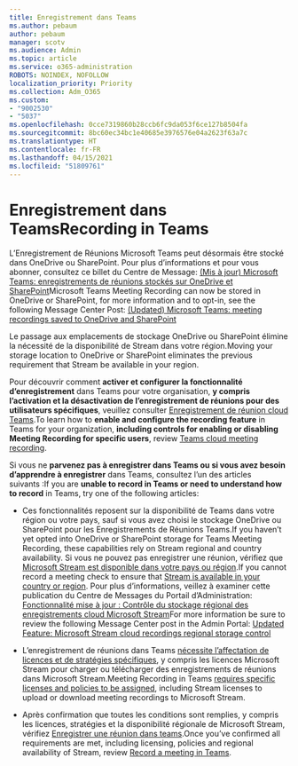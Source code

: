 ```yaml
---
title: Enregistrement dans Teams
ms.author: pebaum
author: pebaum
manager: scotv
ms.audience: Admin
ms.topic: article
ms.service: o365-administration
ROBOTS: NOINDEX, NOFOLLOW
localization_priority: Priority
ms.collection: Adm_O365
ms.custom:
- "9002530"
- "5037"
ms.openlocfilehash: 0cce7319860b28ccb6fc9da053f6ce127b8504fa
ms.sourcegitcommit: 8bc60ec34bc1e40685e3976576e04a2623f63a7c
ms.translationtype: HT
ms.contentlocale: fr-FR
ms.lasthandoff: 04/15/2021
ms.locfileid: "51809761"
---
```

# <a name="recording-in-teams"></a><span data-ttu-id="dcfc0-102">Enregistrement dans Teams</span><span class="sxs-lookup"><span data-stu-id="dcfc0-102">Recording in Teams</span></span>

<span data-ttu-id="dcfc0-103">L’Enregistrement de Réunions Microsoft Teams peut désormais être stocké dans OneDrive ou SharePoint. Pour plus d’informations et pour vous abonner, consultez ce billet du Centre de Message: [(Mis à jour) Microsoft Teams: enregistrements de réunions stockés sur OneDrive et SharePoint](https://portal.microsoft.com/Adminportal/Home?ref=MessageCenter&id=MC222640)</span><span class="sxs-lookup"><span data-stu-id="dcfc0-103">Microsoft Teams Meeting Recording can now be stored in OneDrive or SharePoint, for more information and to opt-in, see the following Message Center Post: [(Updated) Microsoft Teams: meeting recordings saved to OneDrive and SharePoint](https://portal.microsoft.com/Adminportal/Home?ref=MessageCenter&id=MC222640)</span></span>

<span data-ttu-id="dcfc0-104">Le passage aux emplacements de stockage OneDrive ou SharePoint élimine la nécessité de la disponibilité de Stream dans votre région.</span><span class="sxs-lookup"><span data-stu-id="dcfc0-104">Moving your storage location to OneDrive or SharePoint eliminates the previous requirement that Stream be available in your region.</span></span>

<span data-ttu-id="dcfc0-105">Pour découvrir comment **activer et configurer la fonctionnalité d’enregistrement** dans Teams pour votre organisation, **y compris l’activation et la désactivation de l’enregistrement de réunions pour des utilisateurs spécifiques**, veuillez consulter [Enregistrement de réunion cloud Teams](https://docs.microsoft.com/microsoftteams/cloud-recording).</span><span class="sxs-lookup"><span data-stu-id="dcfc0-105">To learn how to **enable and configure the recording feature** in Teams for your organization, **including controls for enabling or disabling Meeting Recording for specific users**, review [Teams cloud meeting recording](https://docs.microsoft.com/microsoftteams/cloud-recording).</span></span>

<span data-ttu-id="dcfc0-106">Si vous ne **parvenez pas à enregistrer dans Teams ou si vous avez besoin d’apprendre à enregistrer** dans Teams, consultez l’un des articles suivants :</span><span class="sxs-lookup"><span data-stu-id="dcfc0-106">If you are **unable to record in Teams or need to understand how to record** in Teams, try one of the following articles:</span></span>

- <span data-ttu-id="dcfc0-107">Ces fonctionnalités reposent sur la disponibilité de Teams dans votre région ou votre pays, sauf si vous avez choisi le stockage OneDrive ou SharePoint pour les Enregistrements de Réunions Teams.</span><span class="sxs-lookup"><span data-stu-id="dcfc0-107">If you haven’t yet opted into OneDrive or SharePoint storage for Teams Meeting Recording, these capabilities rely on Stream regional and country availability.</span></span> <span data-ttu-id="dcfc0-108">Si vous ne pouvez pas enregistrer une réunion, vérifiez que [Microsoft Stream est disponible dans votre pays ou région](https://docs.microsoft.com/stream/faq#which-regions-does-microsoft-stream-host-my-data-in).</span><span class="sxs-lookup"><span data-stu-id="dcfc0-108">If you cannot record a meeting check to ensure that [Stream is available in your country or region](https://docs.microsoft.com/stream/faq#which-regions-does-microsoft-stream-host-my-data-in).</span></span> <span data-ttu-id="dcfc0-109">Pour plus d’informations, veillez à examiner cette publication du Centre de Messages du Portail d’Administration: [Fonctionnalité mise à jour : Contrôle du stockage régional des enregistrements cloud Microsoft Stream](https://admin.microsoft.com/AdminPortal/Home#/MessageCenter?id=MC214327)</span><span class="sxs-lookup"><span data-stu-id="dcfc0-109">For more information be sure to review the following Message Center post in the Admin Portal: [Updated Feature: Microsoft Stream cloud recordings regional storage control](https://admin.microsoft.com/AdminPortal/Home#/MessageCenter?id=MC214327)</span></span>

- <span data-ttu-id="dcfc0-110">L’enregistrement de réunions dans Teams [nécessite l’affectation de licences et de stratégies spécifiques](https://docs.microsoft.com/microsoftteams/cloud-recording#prerequisites-for-teams-cloud-meeting-recording), y compris les licences Microsoft Stream pour charger ou télécharger des enregistrements de réunions dans Microsoft Stream.</span><span class="sxs-lookup"><span data-stu-id="dcfc0-110">Meeting Recording in Teams [requires specific licenses and policies to be assigned](https://docs.microsoft.com/microsoftteams/cloud-recording#prerequisites-for-teams-cloud-meeting-recording), including Stream licenses to upload or download meeting recordings to Microsoft Stream.</span></span>

- <span data-ttu-id="dcfc0-111">Après confirmation que toutes les conditions sont remplies, y compris les licences, stratégies et la disponibilité régionale de Microsoft Stream, vérifiez [Enregistrer une réunion dans teams](https://support.office.com/article/34dfbe7f-b07d-4a27-b4c6-de62f1348c24).</span><span class="sxs-lookup"><span data-stu-id="dcfc0-111">Once you’ve confirmed all requirements are met, including licensing, policies and regional availability of Stream, review [Record a meeting in Teams](https://support.office.com/article/34dfbe7f-b07d-4a27-b4c6-de62f1348c24).</span></span>
